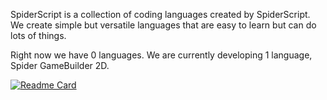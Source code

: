 SpiderScript is a collection of coding languages created by SpiderScript. We create simple but versatile languages that are easy to learn but can do lots of things.

Right now we have 0 languages. We are currently developing 1 language, Spider GameBuilder 2D.

[![Readme Card](https://github-readme-stats.vercel.app/api/pin/?username=Spider-Script&repo=Spider-GameBuilder-2D&theme=dark)](https://github.com/Spider-Script/Spider-GameBuilder-2D)
